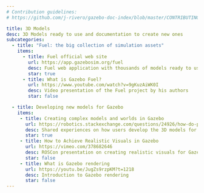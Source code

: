 ```yaml
---
# Contribution guidelines:
# https://github.com/j-rivero/gazebo-doc-index/blob/master/CONTRIBUTING.md

title: 3D Models
desc: 3D Models ready to use and documentation to create new ones
subcategories:
  - title: "Fuel: the big collection of simulation assets"
    items:
      - title: Fuel official web site
        url: https://app.gazebosim.org/fuel
        desc: Fuel web application with thousands of models ready to use (drag and drop into Gazebo)
        star: true
      - title: What is Gazebo Fuel?
        url: https://www.youtube.com/watch?v=9gKuzAiWK0I
        desc: Video presentation of the Fuel project by his authors
        star: false

  - title: Developing new models for Gazebo
    items:
     - title: Creating complex models and worlds in Gazebo
       url: https://robotics.stackexchange.com/questions/24926/how-do-people-create-complex-models-worlds-in-the-gazebo/
       desc: Shared experiences on how users develop the 3D models for Gazebo
       star: true
     - title: How to Achieve Realistic Visuals in Gazebo
       url: https://vimeo.com/378682646
       desc: ROSCon presentation on creating realistic visuals for Gazebo
       star: false
     - title: What is Gazebo rendering
       url: https://youtu.be/JugZs9rzpKM?t=1218
       desc: Introduction to Gazebo rendering 
       star: false
---
```

